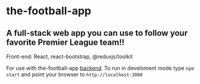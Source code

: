 # the-football-app

## A full-stack web app you can use to follow your favorite Premier League team!!

Front-end: React, react-bootstrap, @reduxjs/toolkit

For use with the-football-app [backend](https://github.com/paulgoble/the-football-app-backend). To run in develoment mode type `npm start` and point your browser to `http://localhost:3000`

